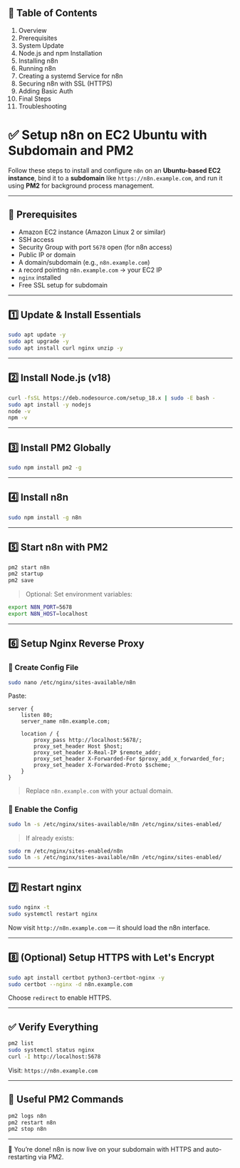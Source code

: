 ## 🧾 Table of Contents
1. Overview  
2. Prerequisites  
3. System Update  
4. Node.js and npm Installation  
5. Installing n8n  
6. Running n8n  
7. Creating a systemd Service for n8n  
8. Securing n8n with SSL (HTTPS)  
9. Adding Basic Auth  
10. Final Steps  
11. Troubleshooting  

# ✅ Setup n8n on EC2 Ubuntu with Subdomain and PM2

Follow these steps to install and configure `n8n` on an **Ubuntu-based EC2 instance**, bind it to a **subdomain** like `https://n8n.example.com`, and run it using **PM2** for background process management.


---

## 🔧  Prerequisites

- Amazon EC2 instance (Amazon Linux 2 or similar)
- SSH access
- Security Group with port `5678` open (for n8n access)
- Public IP or domain
- A domain/subdomain (e.g., `n8n.example.com`)
- `A` record pointing `n8n.example.com` → your EC2 IP
- `nginx` installed
- Free SSL setup for subdomain


---

## 1️⃣ Update & Install Essentials

```bash
sudo apt update -y
sudo apt upgrade -y
sudo apt install curl nginx unzip -y
```

---

## 2️⃣ Install Node.js (v18)

```bash
curl -fsSL https://deb.nodesource.com/setup_18.x | sudo -E bash -
sudo apt install -y nodejs
node -v
npm -v
```

---

## 3️⃣ Install PM2 Globally

```bash
sudo npm install pm2 -g
```

---

## 4️⃣ Install n8n

```bash
sudo npm install -g n8n
```

---

## 5️⃣ Start n8n with PM2

```bash
pm2 start n8n
pm2 startup
pm2 save
```

> Optional: Set environment variables:
```bash
export N8N_PORT=5678
export N8N_HOST=localhost
```

---

## 6️⃣ Setup Nginx Reverse Proxy

### 🔧 Create Config File

```bash
sudo nano /etc/nginx/sites-available/n8n
```

Paste:

```nginx
server {
    listen 80;
    server_name n8n.example.com;

    location / {
        proxy_pass http://localhost:5678/;
        proxy_set_header Host $host;
        proxy_set_header X-Real-IP $remote_addr;
        proxy_set_header X-Forwarded-For $proxy_add_x_forwarded_for;
        proxy_set_header X-Forwarded-Proto $scheme;
    }
}
```

> Replace `n8n.example.com` with your actual domain.

### 🔗 Enable the Config

```bash
sudo ln -s /etc/nginx/sites-available/n8n /etc/nginx/sites-enabled/
```

> If already exists:
```bash
sudo rm /etc/nginx/sites-enabled/n8n
sudo ln -s /etc/nginx/sites-available/n8n /etc/nginx/sites-enabled/
```

---

## 7️⃣ Restart nginx

```bash
sudo nginx -t
sudo systemctl restart nginx
```

Now visit `http://n8n.example.com` — it should load the n8n interface.

---

## 8️⃣ (Optional) Setup HTTPS with Let's Encrypt

```bash
sudo apt install certbot python3-certbot-nginx -y
sudo certbot --nginx -d n8n.example.com
```

Choose `redirect` to enable HTTPS.

---

## ✅ Verify Everything

```bash
pm2 list
sudo systemctl status nginx
curl -I http://localhost:5678
```

Visit: `https://n8n.example.com`

---

## 🧠 Useful PM2 Commands

```bash
pm2 logs n8n
pm2 restart n8n
pm2 stop n8n
```

---

🎉 You’re done! n8n is now live on your subdomain with HTTPS and auto-restarting via PM2.
